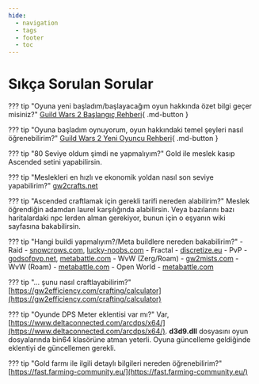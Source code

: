 ```yaml
---
hide:
  - navigation
  - tags
  - footer
  - toc
---
```


# Sıkça Sorulan Sorular

??? tip "Oyuna yeni başladım/başlayacağım oyun hakkında özet bilgi geçer misiniz?"
    [Guild Wars 2 Başlangıç Rehberi](/rehber/gw2-baslangic-rehberi){ .md-button }

??? tip "Oyuna başladım oynuyorum, oyun hakkındaki temel şeyleri nasıl öğrenebilirim?"
    [Guild Wars 2 Yeni Oyuncu Rehberi](/rehber/gw2-yeni-oyuncu-rehberi){ .md-button }

??? tip "80 Seviye oldum şimdi ne yapmalıyım?"
    Gold ile meslek kasıp Ascended setini yapabilirsin.

??? tip "Meslekleri en hızlı ve ekonomik yoldan nasıl son seviye yapabilirim?"
    [gw2crafts.net](https://gw2crafts.net/)

??? tip "Ascended craftlamak için gerekli tarifi nereden alabilirim?"
    Meslek öğrendiğin adamdan laurel karşılığında alabilirsin. Veya bazılarını bazı haritalardaki npc lerden alman gerekiyor, bunun için o eşyanın wiki sayfasına bakabilirsin.

??? tip "Hangi buildi yapmalıyım?/Meta buildlere nereden bakabilirim?"
    - Raid - [snowcrows.com](https://snowcrows.com/), [lucky-noobs.com](https://lucky-noobs.com/)
    - Fractal - [discretize.eu](https://discretize.eu/)
    - PvP - [godsofpvp.net](https://www.godsofpvp.net/), [metabattle.com](https://metabattle.com/)
    - WvW (Zerg/Roam) - [gw2mists.com](https://gw2mists.com/)
    - WvW (Roam) - [metabattle.com](https://metabattle.com/)
    - Open World - [metabattle.com](https://metabattle.com/)

??? tip "... şunu nasıl craftlayabilirim?"
    [https://gw2efficiency.com/crafting/calculator](https://gw2efficiency.com/crafting/calculator)

??? tip "Oyunde DPS Meter eklentisi var mı?"
    Var, [https://www.deltaconnected.com/arcdps/x64/](https://www.deltaconnected.com/arcdps/x64/). **d3d9.dll** dosyasını oyun dosyalarında bin64 klasörüne atman yeterli. Oyuna güncelleme geldiğinde eklentiyi de güncellemen gerekli.
    
??? tip "Gold farmı ile ilgili detaylı bilgileri nereden öğrenebilirim?"
    [https://fast.farming-community.eu/](https://fast.farming-community.eu/)